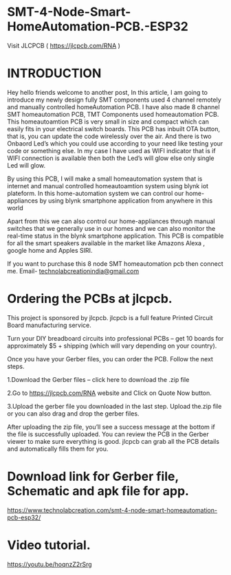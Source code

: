 # SMT-4-Node-Smart-HomeAutomation-PCB.-ESP32

Visit JLCPCB ( https://jlcpcb.com/RNA )

# INTRODUCTION

Hey hello friends welcome to another post, In this article, I am going to introduce my newly design fully SMT components used 4 channel remotely and manually controlled homeAutomation PCB.
I have also made 8 channel SMT homeautomation PCB, TMT Components used homeautomation PCB.
This homeautoamtion PCB is very small in size and compact which can easily fits in your electrical switch boards.
This PCB has inbuilt OTA button, that is, you can update the code wirelessly over the air.
And there is two Onbaord Led’s which you could use according to your need like testing your code or something else.
In my case I have  used as WIFI indicator that is if WIFI connection is available then both the Led’s will glow else only single Led will glow.

By using this PCB, I will make a small homeautomation system that is internet and manual controlled homeautoamtion system using blynk iot plateform.
In this home-automation system we can control our home-appliances by using blynk smartphone application from anywhere in this world

Apart from this we can also control our home-appliances through manual switches that we generally use in our homes and we can also monitor the real-time status in the blynk smartphone application.
This PCB is compatible for all the smart speakers available in the market like Amazons Alexa , google home and Apples SIRI.

If you want to purchase this 8 node SMT homeautomation pcb then connect me. Email- technolabcreationindia@gmail.com

# Ordering the PCBs at jlcpcb.
This project is sponsored by jlcpcb. jlcpcb is a full feature Printed Circuit Board manufacturing service.

Turn your DIY breadboard circuits into professional PCBs – get 10 boards for approximately $5 + shipping (which will vary depending on your country).

Once you have your Gerber files, you can order the PCB. Follow the next steps.

1.Download the Gerber files – click here to download the .zip file

2.Go to https://jlcpcb.com/RNA website and Click on Quote Now button.

3.Upload the gerber file you downloaded in the last step. Upload the.zip file or you can also drag and drop the gerber files.

After uploading the zip file, you’ll see a success message at the bottom if the file is successfully uploaded. You can review the PCB in the Gerber viewer to make sure everything is good. jlcpcb can grab all the PCB details and automatically fills them for you.


# Download link for Gerber file, Schematic and apk file for app.
https://www.technolabcreation.com/smt-4-node-smart-homeautomation-pcb-esp32/

# Video tutorial.
https://youtu.be/hoqnzZ2rSrg
